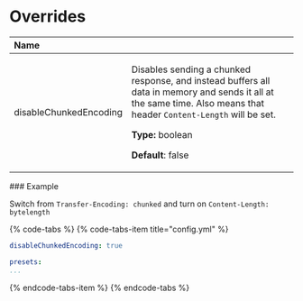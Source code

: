 # Overrides

<table>
  <thead>
    <tr>
      <th style="text-align:left">Name</th>
      <th style="text-align:left"></th>
    </tr>
  </thead>
  <tbody>
    <tr>
      <td style="text-align:left">disableChunkedEncoding</td>
      <td style="text-align:left">
        <p>Disables sending a chunked response, and instead buffers all data in memory
          and sends it all at the same time. Also means that header <code>Content-Length</code> will
          be set.</p>
        <p><b>Type:</b> boolean</p>
        <p><b>Default</b>: false</p>
      </td>
    </tr>
  </tbody>
</table>### Example

Switch from `Transfer-Encoding: chunked` and turn on `Content-Length: bytelength`

{% code-tabs %}
{% code-tabs-item title="config.yml" %}
```yaml
disableChunkedEncoding: true

presets:
...
```
{% endcode-tabs-item %}
{% endcode-tabs %}



